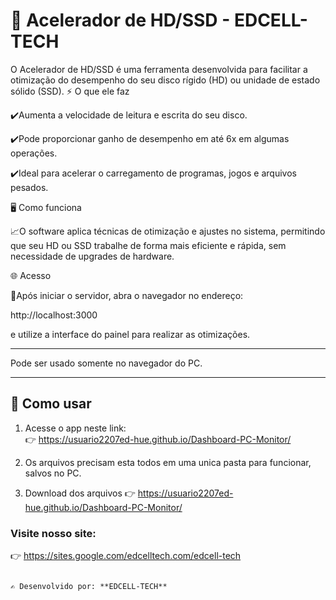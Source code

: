 # 🚀 Acelerador de HD/SSD - EDCELL-TECH

O Acelerador de HD/SSD é uma ferramenta desenvolvida para facilitar a otimização do desempenho do seu disco rígido (HD) ou unidade de estado sólido (SSD).
⚡ O que ele faz

✔️Aumenta a velocidade de leitura e escrita do seu disco.

✔️Pode proporcionar ganho de desempenho em até 6x em algumas operações.

✔️Ideal para acelerar o carregamento de programas, jogos e arquivos pesados.

🖥️ Como funciona

📈O software aplica técnicas de otimização e ajustes no sistema, permitindo que seu HD ou SSD trabalhe de forma mais eficiente e rápida, sem necessidade de upgrades de hardware.

🌐 Acesso

📝Após iniciar o servidor, abra o navegador no endereço:

http://localhost:3000


e utilize a interface do painel para realizar as otimizações.

---

Pode ser usado somente no navegador do PC.

---

## 🚀 Como usar
1. Acesse o app neste link:  
   👉 https://usuario2207ed-hue.github.io/Dashboard-PC-Monitor/

2. Os arquivos precisam esta todos em uma unica pasta para funcionar, salvos no PC.   

3. Download dos arquivos
  👉 https://usuario2207ed-hue.github.io/Dashboard-PC-Monitor/

### Visite nosso site: 

   👉 https://sites.google.com/edcelltech.com/edcell-tech

```

✍️ Desenvolvido por: **EDCELL-TECH**
